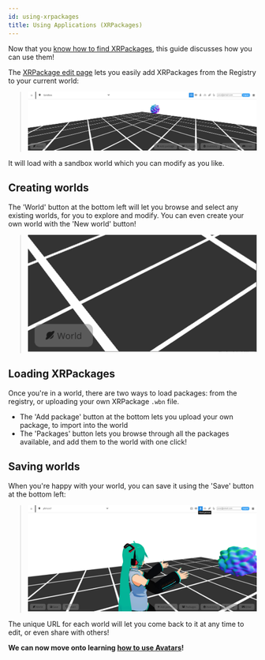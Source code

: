 ```yaml
---
id: using-xrpackages
title: Using Applications (XRPackages)
---
```


Now that you [know how to find XRPackages](./1-finding-xrpackages.md), this guide discusses how you can use them!

The <a href="https://xrpackage.org/edit.html">XRPackage edit page</a> lets you easily add XRPackages from the Registry to your current world:

> ![XRPackage Edit Page](/img/xrpackage-edit-home.png)

It will load with a sandbox world which you can modify as you like.

## Creating worlds

The 'World' button at the bottom left will let you browse and select any existing worlds, for you to explore and modify. You can even create your own world with the 'New world' button!

> ![The 'World' button on XRPackage.org/edit.html](/img/xrpackage-edit-world-button.gif)

## Loading XRPackages

Once you're in a world, there are two ways to load packages: from the registry, or uploading your own XRPackage `.wbn` file.

- The 'Add package' button at the bottom lets you upload your own package, to import into the world
- The 'Packages' button lets you browse through all the packages available, and add them to the world with one click!

## Saving worlds

When you're happy with your world, you can save it using the 'Save' button at the bottom left:

> ![Save world screen](/img/xrpackage-edit-save-world.png)

The unique URL for each world will let you come back to it at any time to edit, or even share with others!

**We can now move onto learning [how to use Avatars](./3-using-avatars.md)!**
